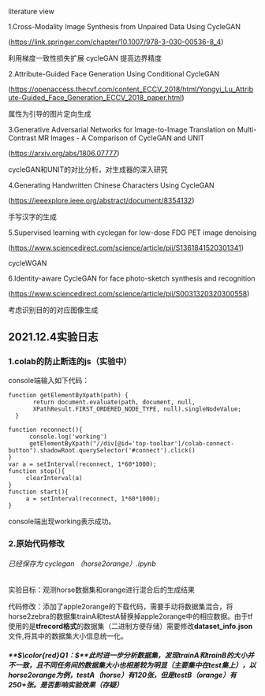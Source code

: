 literature view 

1.Cross-Modality Image Synthesis from Unpaired Data Using CycleGAN

(https://link.springer.com/chapter/10.1007/978-3-030-00536-8_4)

利用梯度一致性损失扩展 cycleGAN 提高边界精度 

2.Attribute-Guided Face Generation Using Conditional CycleGAN

(https://openaccess.thecvf.com/content_ECCV_2018/html/Yongyi_Lu_Attribute-Guided_Face_Generation_ECCV_2018_paper.html)

属性为引导的图片定向生成

3.Generative Adversarial Networks for Image-to-Image Translation on Multi-Contrast MR Images - A Comparison of CycleGAN and UNIT

(https://arxiv.org/abs/1806.07777)

cycleGAN和UNIT的对比分析，对生成器的深入研究

4.Generating Handwritten Chinese Characters Using CycleGAN

(https://ieeexplore.ieee.org/abstract/document/8354132)

手写汉字的生成

5.Supervised learning with cyclegan for low-dose FDG PET image denoising

(https://www.sciencedirect.com/science/article/pii/S1361841520301341)

cycleWGAN

6.Identity-aware CycleGAN for face photo-sketch synthesis and recognition

(https://www.sciencedirect.com/science/article/pii/S0031320320300558)

考虑识别目的的对应图像生成

## 2021.12.4实验日志

### 1.colab的防止断连的js（实验中）

console端输入如下代码：

```
function getElementByXpath(path) {
       return document.evaluate(path, document, null, 
       XPathResult.FIRST_ORDERED_NODE_TYPE, null).singleNodeValue;
  }
 
function reconnect(){
	  console.log('working')
	  getElementByXpath("//div[@id='top-toolbar']/colab-connect-button").shadowRoot.querySelector('#connect').click()
}
var a = setInterval(reconnect, 1*60*1000);
function stop(){
	 clearInterval(a)
}
function start(){
	 a = setInterval(reconnect, 1*60*1000);
}
```

console端出现working表示成功。

### 2.原始代码修改

###### 已经保存为 cyclegan （horse2orange）.ipynb

实验目标：观测horse数据集和orange进行混合后的生成结果

代码修改：添加了apple2orange的下载代码，需要手动将数据集混合，将horse2zebra的数据集trainA和testA替换掉apple2orange中的相应数据。由于tf使用的是**tfrecord格式**的数据集（二进制方便存储）需要修改**dataset_info.json**文件,将其中的数据集大小信息统一化。

##### **$\color{red}Q1：$**此时进一步分析数据集，发现trainA和trainB的大小并不一致，且不同任务间的数据集大小也相差较为明显（主要集中在test集上），以horse2orange为例，testA（horse）有120张，但是testB（orange）有250+张。是否影响实验效果（存疑）

